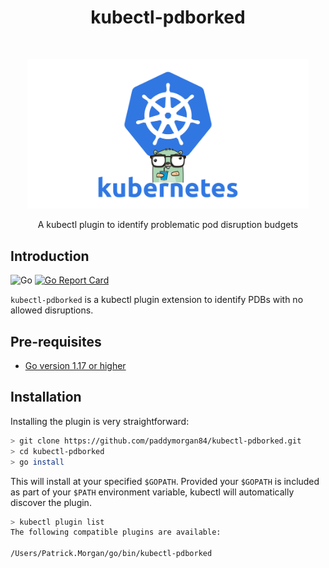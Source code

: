 <h1 align="center"> kubectl-pdborked </h1> <br>
<p align="center">
  <img alt="kubectl-pdborked" title="kubectl-pdborked" src="img/header.png" width="450">
</p>

<p align="center">
  A kubectl plugin to identify problematic pod disruption budgets
</p>

## Introduction

![Go](https://github.com/paddymorgan84/kubectl-pdborked/workflows/kubectl-pdborked/badge.svg)
[![Go Report Card](https://goreportcard.com/badge/github.com/paddymorgan84/kubectl-pdborked)](https://goreportcard.com/report/github.com/paddymorgan84/kubectl-pdborked)

`kubectl-pdborked` is a kubectl plugin extension to identify PDBs with no allowed disruptions.

## Pre-requisites

- [Go version 1.17 or higher](https://golang.org/dl/)

## Installation

Installing the plugin is very straightforward:

```bash
> git clone https://github.com/paddymorgan84/kubectl-pdborked.git
> cd kubectl-pdborked
> go install
```

This will install at your specified `$GOPATH`. Provided your `$GOPATH` is included as part of your `$PATH` environment variable, kubectl will automatically discover the plugin.

```bash
> kubectl plugin list
The following compatible plugins are available:

/Users/Patrick.Morgan/go/bin/kubectl-pdborked
```

